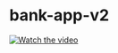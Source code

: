 # bank-app-v2
[![Watch the video](https://drive.google.com/file/d/1YiWx8oRLAntKM3JYoacmmq9do9lc7DcM/view?usp=sharing)](https://drive.google.com/file/d/1gM9Mjy_JN73eC1Zkc558ilQ0YljroFfJ/view?usp=sharing)
